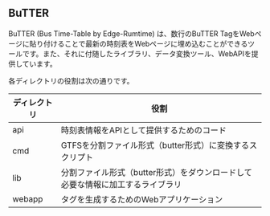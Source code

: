 ## BuTTER

BuTTER (Bus Time-Table by Edge-Rumtime) は、数行のBuTTER TagをWebページに貼り付けることで最新の時刻表をWebページに埋め込むことができるツールです。また、それに付随したライブラリ、データ変換ツール、WebAPIを提供しています。

各ディレクトリの役割は次の通りです。

|ディレクトリ|役割|
|---|---|
|api|時刻表情報をAPIとして提供するためのコード|
|cmd|GTFSを分割ファイル形式（butter形式）に変換するスクリプト|
|lib|分割ファイル形式（butter形式）をダウンロードして必要な情報に加工するライブラリ|
|webapp|タグを生成するためのWebアプリケーション|
